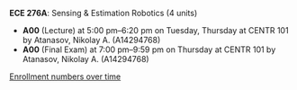 **ECE 276A**: Sensing & Estimation Robotics (4 units)

- **A00** (Lecture) at 5:00 pm–6:20 pm on Tuesday, Thursday at CENTR 101 by Atanasov, Nikolay A. (A14294768)
- **A00** (Final Exam) at 7:00 pm–9:59 pm on Thursday at CENTR 101 by Atanasov, Nikolay A. (A14294768)

[Enrollment numbers over time](./ECE276A.tsv)
